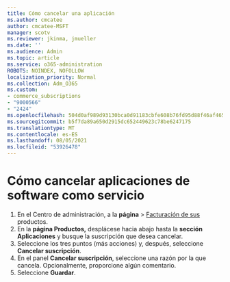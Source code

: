 ```yaml
---
title: Cómo cancelar una aplicación
ms.author: cmcatee
author: cmcatee-MSFT
manager: scotv
ms.reviewer: jkinma, jmueller
ms.date: ''
ms.audience: Admin
ms.topic: article
ms.service: o365-administration
ROBOTS: NOINDEX, NOFOLLOW
localization_priority: Normal
ms.collection: Adm_O365
ms.custom:
- commerce_subscriptions
- "9000566"
- "2424"
ms.openlocfilehash: 504d0af989d93130bca0d91183cbfe608b76fd95d88f46af465e87cff1f052df
ms.sourcegitcommit: b5f7da89a650d2915dc652449623c78be6247175
ms.translationtype: MT
ms.contentlocale: es-ES
ms.lasthandoff: 08/05/2021
ms.locfileid: "53926478"
---
```

# <a name="how-to-cancel-software-as-a-service-apps"></a>Cómo cancelar aplicaciones de software como servicio

1. En el Centro de administración, a la **página**  >  [Facturación de sus](https://go.microsoft.com/fwlink/p/?linkid=842054) productos.
2. En la **página Productos,** desplácese hacia abajo hasta la **sección Aplicaciones** y busque la suscripción que desea cancelar. 
3. Seleccione los tres puntos (más acciones) y, después, seleccione **Cancelar suscripción**.
4. En el panel **Cancelar suscripción**, seleccione una razón por la que cancela. Opcionalmente, proporcione algún comentario.
5. Seleccione **Guardar**.